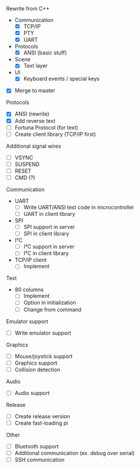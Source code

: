 Rewrite from C++
 - Communication
   - [x] TCP/IP
   - [x] PTY
   - [x] UART
 - Protocols
   - [x] ANSI (basic stuff)
 - Scene
   - [x] Text layer
 - UI
   - [x] Keyboard events / special keys
 - [x] Merge to master
   
Protocols
 - [x] ANSI (rewrite)
 - [x] Add reverse text
 - [ ] Fortuna Protocol (for text)
 - [ ] Create client library (TCP/IP first)

Additional signal wires
 - [ ] VSYNC
 - [ ] SUSPEND
 - [ ] RESET
 - [ ] CMD (?)

Communication
 - UART 
    - [ ] Write UART/ANSI test code in microcontroller
    - [ ] UART in client library
 - SPI
   - [ ] SPI support in server
   - [ ] SPI in client library
 - I²C
    - [ ] I²C support in server
    - [ ] I²C in client library
 - TCP/IP client
   - [ ] Implement

Text
 - 80 columns
   - [ ] Implement
   - [ ] Option in initialization
   - [ ] Change from command

Emulator support
 - [ ] Write emulator support

Graphics
 - [ ] Mouse/joystick support
 - [ ] Graphics support
 - [ ] Collision detection

Audio
 - [ ] Audio support

Release
 - [ ] Create release version
 - [ ] Create fast-loading pi

Other
 - [ ] Bluetooth support
 - [ ] Additional communication (ex. debug over serial)
 - [ ] SSH communication